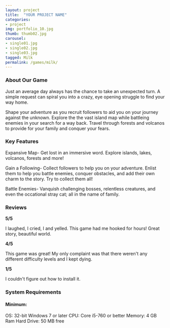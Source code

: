 ```yaml
---
layout: project
title:  "YOUR PROJECT NAME"
categories:
- project
img: portfolio_10.jpg
thumb: thumb02.jpg
carousel:
- single01.jpg
- single02.jpg
- single03.jpg
tagged: Milk
permalink: /games/milk/
---
```

### About Our Game

Just an average day always has the chance to take an unexpected turn. A simple request can spiral you into a crazy, eye opening struggle to find your way home.

Shape your adventure as you recruit followers to aid you on your journey against the unknown. Explore the the vast island map while battleing enemies in your search for a way back. Travel through forests and volcanos to provide for your family and conquer your fears.

### Key Features
Expansive Map- Get lost in an immersive word. Explore islands, lakes, volcanos, forests and more!

Gain a Following- Collect followers to help you on your adventure. Enlist them to help you battle enemies, conquer obstacles, and add their own charm to the story. Try to collect them all!

Battle Enemies- Vanquish challenging bosses, relentless creatures, and even the occational stray cat; all in the name of family.

### Reviews
__5/5__

I laughed, I cried, I and yelled. This game had me hooked for hours! Great story, beautiful world.

__4/5__

This game was great! My only complaint was that there weren't any different difficulty levels and I kept dying.

__1/5__

I couldn't figure out how to install it.

### System Requirements

#### Minimum:
OS: 32-bit Windows 7 or later
CPU: Core i5-760 or better
Memory: 4 GB Ram
Hard Drive: 50 MB free
